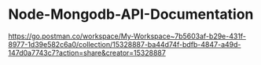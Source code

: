 # Node-Mongodb-API-Documentation


https://go.postman.co/workspace/My-Workspace~7b5603af-b29e-431f-8977-1d39e582c6a0/collection/15328887-ba44d74f-bdfb-4847-a49d-147d0a7743c7?action=share&creator=15328887
